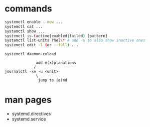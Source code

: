 # commands
```sh
systemctl enable --now ...
systemctl cat ...
systemctl show ...
systemctl is-(active|enabled|failed) [pattern]
systemctl list-units rhel\* # add -a to also show inactive ones
systemctl edit -l (or --full) ...
```

`systemctl daemon-reload`

```
              add e(x)planations
             /
journalctl -xe -u <unit>
              \
               jump to (e)nd
```

# man pages
- systemd.directives
- systemd.service
